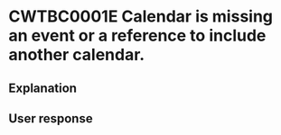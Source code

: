 # CWTBC0001E Calendar is missing an event or a reference to include another calendar.

## Explanation

## User response